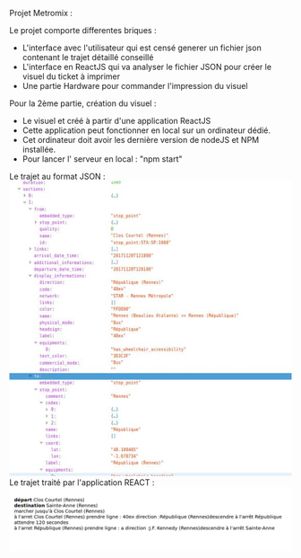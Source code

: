 Projet Metromix :

Le projet comporte differentes briques :
- L'interface avec l'utilisateur qui est censé generer un fichier json contenant le trajet détaillé conseillé
- L'interface en ReactJS qui va analyser le fichier JSON pour créer le visuel du ticket à imprimer
- Une partie Hardware pour commander l'impression du visuel



Pour la 2ème partie, création du visuel :
  - Le visuel et créé à partir d'une application ReactJS
  - Cette application peut fonctionner en local sur un ordinateur dédié.
  - Cet ordinateur doit avoir les dernière version de nodeJS et NPM installée.
  - Pour lancer l' serveur en local :
  "npm start"


Le trajet au format JSON :
![le trajet JSON](./JSON.jpeg)
Le trajet traité par l'application REACT :
![React](./react.png)
